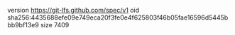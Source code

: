 version https://git-lfs.github.com/spec/v1
oid sha256:4435688efe09e749eca20f3fe0e4f625803f46b05fae16596d5445bbb9bf13e9
size 7409
